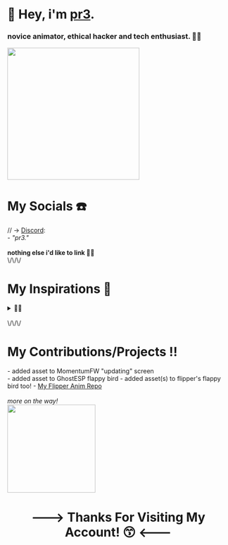 <h1>👋 Hey, i'm <a href="https://github.com/the1anonlypr3"> pr3<a>.</h1>
<h3>novice animator, ethical hacker and tech enthusiast.  🧑‍💻</h3>
<img src="https://tenor.com/view/spinning-skull-skull-skull-spinning-spin-spinning-gif-9100477621967381038.gif" width="300"/>
<h1>My Socials ☎️</h1>
// <h> -> <a href="https://discord.com/">Discord</a>:</h3>
<br>- <i>"pr3."</i>
<br><br><strong>nothing else i'd like to link 😶‍🌫️</strong>
<br>\/\/\/
<h1>My Inspirations 💫</h1>
  <details>
    <summary>🧍‍♂️</summary>
    <br> --> <a href="https://github.com/Kuronons">Kuronons</a>
    <br> --> <a href="https://github.com/Willy-JL">WillyJL</a>
    <br> --> <a href="https://discord.gg/momentum">Everyone in the MomentumFW Discord!</a>
  </details>
<br>\/\/\/
<h1>My Contributions/Projects ‼️</h1>
 - added asset to MomentumFW "updating" screen <br>
 - added asset to GhostESP flappy bird
 - added asset(s) to flipper's flappy bird too!
- <a href="https://github.com/the1anonlypr3/pr3s_anim_haven">My Flipper Anim Repo</a>
<br>
<br><i>more on the way!</i>
<br>
<img src="https://tenor.com/view/crocs-gif-25904955.gif" width="200">

<h1 align="center"> ---> Thanks For Visiting My Account! 😙 <---</h1>

